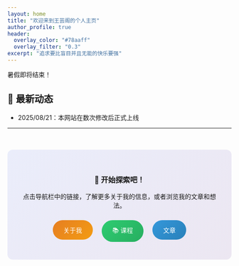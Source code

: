 ```yaml
---
layout: home
title: "欢迎来到王芸阁的个人主页"
author_profile: true
header:
  overlay_color: "#78aaff"
  overlay_filter: "0.3"
excerpt: "追求要比盲目并且无能的快乐要强"
---
```


<div class="page__hero">
  <p>暑假即将结束！</p>
</div>

## 🌟 最新动态
- 2025/08/21：本网站在数次修改后正式上线

---

<div style="text-align: center; margin: 3rem 0; padding: 2rem; background: linear-gradient(135deg, #667eea20, #764ba220); border-radius: 12px;">
  <h3>🚀 开始探索吧！</h3>
  <p>点击导航栏中的链接，了解更多关于我的信息，或者浏览我的文章和想法。</p>
  <div style="margin-top: 1rem;">
    <a href="/about/" style="background: linear-gradient(135deg, #E67E22, #F39C12); color: white; padding: 0.75rem 1.5rem; margin: 0.5rem; border-radius: 25px; text-decoration: none; display: inline-block; font-weight: 500;">关于我</a>
    <a href="/courses/" style="background: linear-gradient(135deg, #2ECC71, #27AE60); color: white; padding: 0.75rem 1.5rem; margin: 0.5rem; border-radius: 25px; text-decoration: none; display: inline-block; font-weight: 500;">📚 课程</a>
    <a href="/writing/" style="background: linear-gradient(135deg, #3498DB, #2980B9); color: white; padding: 0.75rem 1.5rem; margin: 0.5rem; border-radius: 25px; text-decoration: none; display: inline-block; font-weight: 500;">文章</a>
  </div>
</div>





